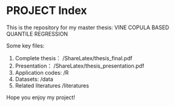# PROJECT Index

This is the repository for my master thesis: VINE COPULA BASED QUANTILE REGRESSION

Some key files:
1. Complete thesis：   /ShareLatex/thesis_final.pdf
2. Presentation：      /ShareLatex/thesis_presentation.pdf
3. Application codes:  /R
4. Datasets:           /data
5. Related literatures /literatures

Hope you enjoy my project!
